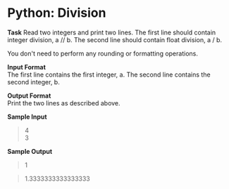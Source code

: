 Python: Division
=================

**Task**
Read two integers and print two lines. The first line should contain integer division, a // b. The second line should
contain float division, a / b.

You don't need to perform any rounding or formatting operations.

**Input Format**</br>
The first line contains the first integer, a. The second line contains the second integer, b.

**Output Format**</br>
Print the two lines as described above.

**Sample Input**
>4</br>
>3

**Sample Output**
>1

>1.3333333333333333
